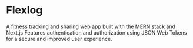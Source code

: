 # Flexlog

A fitness tracking and sharing web app built with the MERN stack and Next.js
Features authentication and authorization using JSON Web Tokens for a secure and improved user experience.


